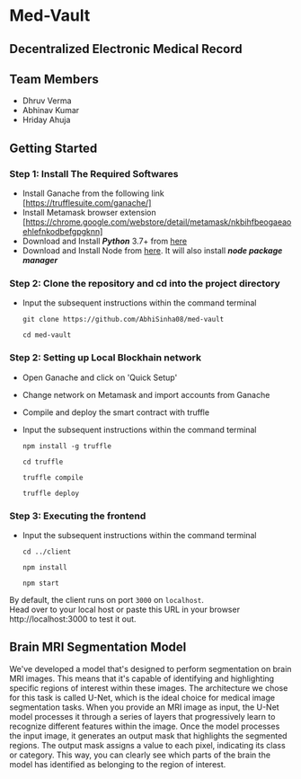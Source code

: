 # Med-Vault
## Decentralized Electronic Medical Record

## Team Members
- Dhruv Verma
- Abhinav Kumar
- Hriday Ahuja

## Getting Started
### Step 1: Install The Required Softwares
- Install Ganache from the following link [https://trufflesuite.com/ganache/]
- Install Metamask browser extension [https://chrome.google.com/webstore/detail/metamask/nkbihfbeogaeaoehlefnkodbefgpgknn]
- Download and Install ___Python___ 3.7+ from [here](https://www.python.org/downloads/)  
- Download and Install Node from [here](https://nodejs.org/en/download). It will also install ___node package manager___

### Step 2: Clone the repository and cd into the project directory
- Input the subsequent instructions within the command terminal
  
  ```
  git clone https://github.com/AbhiSinha08/med-vault
  ```
  ```
  cd med-vault
  ```

### Step 2: Setting up Local Blockhain network
- Open Ganache and click on 'Quick Setup'
- Change network on Metamask and import accounts from Ganache
- Compile and deploy the smart contract with truffle
- Input the subsequent instructions within the command terminal

  ```
  npm install -g truffle
  ```
  ```
  cd truffle
  ```
  ```
  truffle compile
  ```
  ```
  truffle deploy
  ```
### Step 3: Executing the frontend
- Input the subsequent instructions within the command terminal
  
  ```
  cd ../client
  ```
  ```
  npm install
  ```
  ```
  npm start
  ```
By default,  the client runs on port `3000` on `localhost`.  
Head over to your local host or paste this URL in your browser http://localhost:3000 to test it out.

## Brain MRI Segmentation Model
We've developed a model that's designed to perform segmentation on brain MRI images. This means that it's capable of identifying and highlighting specific regions of interest within these images. The architecture we chose for this task is called U-Net, which is the ideal choice for medical image segmentation tasks. When you provide an MRI image as input, the U-Net model processes it through a series of layers that progressively learn to recognize different features within the image. Once the model processes the input image, it generates an output mask that highlights the segmented regions. The output mask assigns a value to each pixel, indicating its class or category. This way, you can clearly see which parts of the brain the model has identified as belonging to the region of interest.
  
